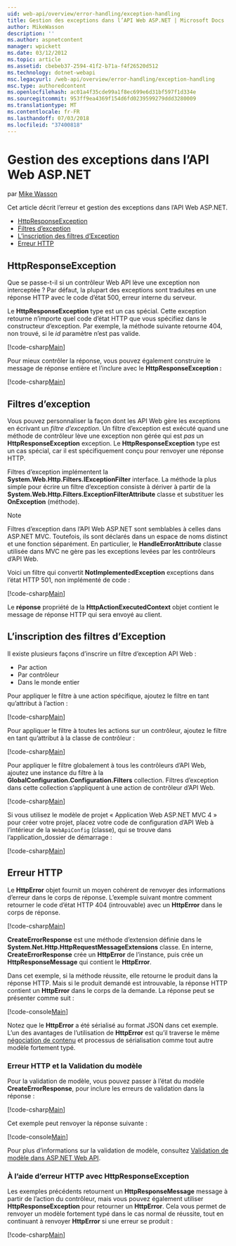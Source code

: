 ```yaml
---
uid: web-api/overview/error-handling/exception-handling
title: Gestion des exceptions dans l’API Web ASP.NET | Microsoft Docs
author: MikeWasson
description: ''
ms.author: aspnetcontent
manager: wpickett
ms.date: 03/12/2012
ms.topic: article
ms.assetid: cbebeb37-2594-41f2-b71a-f4f26520d512
ms.technology: dotnet-webapi
msc.legacyurl: /web-api/overview/error-handling/exception-handling
msc.type: authoredcontent
ms.openlocfilehash: ac01a4f35cde99a1f8ec699e6d31bf597f1d334e
ms.sourcegitcommit: 953ff9ea4369f154d6fd0239599279ddd3280009
ms.translationtype: MT
ms.contentlocale: fr-FR
ms.lasthandoff: 07/03/2018
ms.locfileid: "37400818"
---
```

<a name="exception-handling-in-aspnet-web-api"></a>Gestion des exceptions dans l’API Web ASP.NET
====================
par [Mike Wasson](https://github.com/MikeWasson)

Cet article décrit l’erreur et gestion des exceptions dans l’API Web ASP.NET.

- [HttpResponseException](#httpresponserexception)
- [Filtres d’exception](#exception_filters)
- [L’inscription des filtres d’Exception](#registering_exception_filters)
- [Erreur HTTP](#httperror)

<a id="httpresponserexception"></a>
## <a name="httpresponseexception"></a>HttpResponseException

Que se passe-t-il si un contrôleur Web API lève une exception non interceptée ? Par défaut, la plupart des exceptions sont traduites en une réponse HTTP avec le code d’état 500, erreur interne du serveur.

Le **HttpResponseException** type est un cas spécial. Cette exception retourne n’importe quel code d’état HTTP que vous spécifiez dans le constructeur d’exception. Par exemple, la méthode suivante retourne 404, non trouvé, si le *id* paramètre n’est pas valide.

[!code-csharp[Main](exception-handling/samples/sample1.cs)]

Pour mieux contrôler la réponse, vous pouvez également construire le message de réponse entière et l’inclure avec le **HttpResponseException :** 

[!code-csharp[Main](exception-handling/samples/sample2.cs)]

<a id="exception_filters"></a>
## <a name="exception-filters"></a>Filtres d’exception

Vous pouvez personnaliser la façon dont les API Web gère les exceptions en écrivant un *filtre d’exception*. Un filtre d’exception est exécuté quand une méthode de contrôleur lève une exception non gérée qui est *pas* un **HttpResponseException** exception. Le **HttpResponseException** type est un cas spécial, car il est spécifiquement conçu pour renvoyer une réponse HTTP.

Filtres d’exception implémentent la **System.Web.Http.Filters.IExceptionFilter** interface. La méthode la plus simple pour écrire un filtre d’exception consiste à dériver à partir de la **System.Web.Http.Filters.ExceptionFilterAttribute** classe et substituer les **OnException** (méthode).

> [!NOTE]
> Filtres d’exception dans l’API Web ASP.NET sont semblables à celles dans ASP.NET MVC. Toutefois, ils sont déclarés dans un espace de noms distinct et une fonction séparément. En particulier, le **HandleErrorAttribute** classe utilisée dans MVC ne gère pas les exceptions levées par les contrôleurs d’API Web.


Voici un filtre qui convertit **NotImplementedException** exceptions dans l’état HTTP 501, non implémenté de code :

[!code-csharp[Main](exception-handling/samples/sample3.cs)]

Le **réponse** propriété de la **HttpActionExecutedContext** objet contient le message de réponse HTTP qui sera envoyé au client.

<a id="registering_exception_filters"></a>
## <a name="registering-exception-filters"></a>L’inscription des filtres d’Exception

Il existe plusieurs façons d’inscrire un filtre d’exception API Web :

- Par action
- Par contrôleur
- Dans le monde entier

Pour appliquer le filtre à une action spécifique, ajoutez le filtre en tant qu’attribut à l’action :

[!code-csharp[Main](exception-handling/samples/sample4.cs)]

Pour appliquer le filtre à toutes les actions sur un contrôleur, ajoutez le filtre en tant qu’attribut à la classe de contrôleur :

[!code-csharp[Main](exception-handling/samples/sample5.cs)]

Pour appliquer le filtre globalement à tous les contrôleurs d’API Web, ajoutez une instance du filtre à la **GlobalConfiguration.Configuration.Filters** collection. Filtres d’exception dans cette collection s’appliquent à une action de contrôleur d’API Web.

[!code-csharp[Main](exception-handling/samples/sample6.cs)]

Si vous utilisez le modèle de projet « Application Web ASP.NET MVC 4 » pour créer votre projet, placez votre code de configuration d’API Web à l’intérieur de la `WebApiConfig` (classe), qui se trouve dans l’application\_dossier de démarrage :

[!code-csharp[Main](exception-handling/samples/sample7.cs?highlight=5)]

<a id="httperror"></a>
## <a name="httperror"></a>Erreur HTTP

Le **HttpError** objet fournit un moyen cohérent de renvoyer des informations d’erreur dans le corps de réponse. L’exemple suivant montre comment retourner le code d’état HTTP 404 (introuvable) avec un **HttpError** dans le corps de réponse.

[!code-csharp[Main](exception-handling/samples/sample8.cs)]

**CreateErrorResponse** est une méthode d’extension définie dans le **System.Net.Http.HttpRequestMessageExtensions** classe. En interne, **CreateErrorResponse** crée un **HttpError** de l’instance, puis crée un **HttpResponseMessage** qui contient le **HttpError**.

Dans cet exemple, si la méthode réussite, elle retourne le produit dans la réponse HTTP. Mais si le produit demandé est introuvable, la réponse HTTP contient un **HttpError** dans le corps de la demande. La réponse peut se présenter comme suit :

[!code-console[Main](exception-handling/samples/sample9.cmd)]

Notez que le **HttpError** a été sérialisé au format JSON dans cet exemple. L’un des avantages de l’utilisation de **HttpError** est qu’il traverse le même [négociation de contenu](../formats-and-model-binding/content-negotiation.md) et processus de sérialisation comme tout autre modèle fortement typé.

### <a name="httperror-and-model-validation"></a>Erreur HTTP et la Validation du modèle

Pour la validation de modèle, vous pouvez passer à l’état du modèle **CreateErrorResponse**, pour inclure les erreurs de validation dans la réponse :

[!code-csharp[Main](exception-handling/samples/sample10.cs)]

Cet exemple peut renvoyer la réponse suivante :

[!code-console[Main](exception-handling/samples/sample11.cmd)]

Pour plus d’informations sur la validation de modèle, consultez [Validation de modèle dans ASP.NET Web API](../formats-and-model-binding/model-validation-in-aspnet-web-api.md).

### <a name="using-httperror-with-httpresponseexception"></a>À l’aide d’erreur HTTP avec HttpResponseException

Les exemples précédents retournent un **HttpResponseMessage** message à partir de l’action du contrôleur, mais vous pouvez également utiliser **HttpResponseException** pour retourner un **HttpError**. Cela vous permet de renvoyer un modèle fortement typé dans le cas normal de réussite, tout en continuant à renvoyer **HttpError** si une erreur se produit :

[!code-csharp[Main](exception-handling/samples/sample12.cs)]

